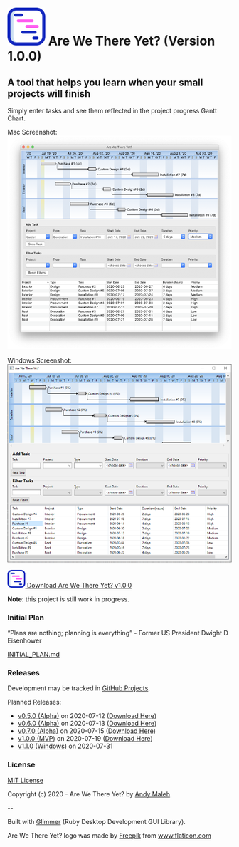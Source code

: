 # <img src="https://raw.githubusercontent.com/AndyObtiva/are-we-there-yet/master/are-we-there-yet-logo.svg" height=85 /> Are We There Yet? (Version 1.0.0)
## A tool that helps you learn when your small projects will finish

Simply enter tasks and see them reflected in the project progress Gantt Chart.

Mac Screenshot:
![Are We There Yet Screenshot](are-we-there-yet-screenshot.png)

Windows Screenshot:
![Are We There Yet Screenshot Windows](are-we-there-yet-screenshot-windows.png)

[<img src="https://raw.githubusercontent.com/AndyObtiva/are-we-there-yet/master/are-we-there-yet-logo.svg" height=40 /> Download Are We There Yet? v1.0.0](https://www.dropbox.com/s/p6txqnpwc3trh8f/Are%20We%20There%20Yet-1.0.0.dmg?dl=1)

**Note**: this project is still work in progress. 

### Initial Plan

“Plans are nothing; planning is everything” - Former US President Dwight D Eisenhower

[INITIAL_PLAN.md](INITIAL_PLAN.md)

### Releases

Development may be tracked in [GitHub Projects](https://github.com/AndyObtiva/are-we-there-yet/projects/1).

Planned Releases:
- [v0.5.0 (Alpha)](https://github.com/AndyObtiva/are-we-there-yet/projects/1?card_filter_query=milestone%3A%22v0.5.0+%28Alpha%29%22) on 2020-07-12 ([Download Here](https://www.dropbox.com/s/g8m3dg5xrcpfzs6/Are%20We%20There%20Yet-0.5.0.dmg?dl=1))
- [v0.6.0 (Alpha)](https://github.com/AndyObtiva/are-we-there-yet/projects/1?card_filter_query=milestone%3A%22v0.6.0+%28Alpha%29%22) on 2020-07-13 ([Download Here](https://www.dropbox.com/s/8wl8fhtz5sma3jk/Are%20We%20There%20Yet-0.6.0.dmg?dl=1))
- [v0.7.0 (Alpha)](https://github.com/AndyObtiva/are-we-there-yet/projects/1?card_filter_query=milestone%3A%22v0.7.0+%28Alpha%29%22) on 2020-07-15 ([Download Here](https://www.dropbox.com/s/a8pl4a7c6d8prkq/Are%20We%20There%20Yet-0.7.0.dmg?dl=1))
- [v1.0.0 (MVP)](https://github.com/AndyObtiva/are-we-there-yet/projects/1?card_filter_query=milestone%3A%22v1.0.0+%28MVP%29%22) on 2020-07-19 ([Download Here](https://www.dropbox.com/s/p6txqnpwc3trh8f/Are%20We%20There%20Yet-1.0.0.dmg?dl=1))
- [v1.1.0 (Windows)](https://github.com/AndyObtiva/are-we-there-yet/projects/1?card_filter_query=milestone%3A%22v1.1.0+%28Windows%29%22) on 2020-07-31

### License

[MIT License](LICENSE.txt)

Copyright (c) 2020 - Are We There Yet? by [Andy Maleh](https://github.com/AndyObtiva)

--

Built with [Glimmer](https://github.com/AndyObtiva/glimmer) (Ruby Desktop Development GUI Library).

Are We There Yet? logo was made by <a href="https://www.flaticon.com/authors/freepik" title="Freepik">Freepik</a> from <a href="https://www.flaticon.com/" title="Flaticon"> www.flaticon.com</a>
